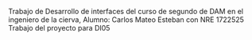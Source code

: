 Trabajo de Desarrollo de interfaces del curso de segundo de DAM en el ingeniero de la cierva, Alumno: Carlos Mateo Esteban con NRE 1722525 Trabajo del proyecto para DI05
